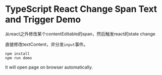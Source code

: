 TypeScript React Change Span Text and Trigger Demo
=================================

从react之外修改某个contentEditable的span，然后触发react的state change

直接修改textContent，并分发`input`事件。

```
npm install
npm run demo
```

It will open page on browser automatically.
